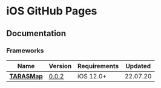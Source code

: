 # iOS GitHub Pages

## Documentation

### Frameworks
| Name | Version | Requirements | Updated |
| - | - | - | - |
| [**TARASMap**](https://twinnylab.github.io/ios/framework/documentation/tarasmap) | [0.0.2](https://github.com/twinnylab/ios/blob/hosting/CHANGELOG.md) | iOS 12.0+ | 22.07.20 |
